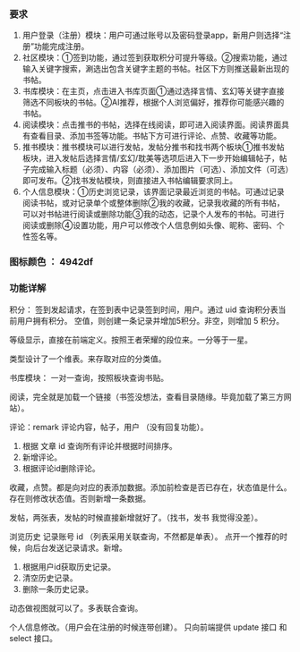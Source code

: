 ### 要求

1. 用户登录（注册）模块：用户可通过账号以及密码登录app，新用户则选择“注册”功能完成注册。 
2. 社区模块：①签到功能，通过签到获取积分可提升等级。②搜索功能，通过输入关键字搜索，涮选出包含关键字主题的书帖。社区下方则推送最新出现的书帖。
3. 书库模块：在主页，点击进入书库页面①通过选择言情、玄幻等关键字直接筛选不同板块的书帖。②AI推荐，根据个人浏览偏好，推荐你可能感兴趣的书帖。
4. 阅读模块：点击推书的书帖，选择在线阅读，即可进入阅读界面。阅读界面具有查看目录、添加书签等功能。书帖下方可进行评论、点赞、收藏等功能。
5. 推书模块：推书模块可以进行发帖，发帖分推书和找书两个板块①推书发帖板块，进入发帖后选择言情/玄幻/耽美等选项后进入下一步开始编辑帖子，帖子完成输入标题（必须）、内容（必须）、添加图片（可选）、添加文件（可选）即可发布。②找书发帖模块，则直接进入书帖编辑要求同上。
6. 个人信息模块：①历史浏览记录，该界面记录最近浏览的书帖。可通过记录阅读书帖，或对记录单个或整体删除②我的收藏，记录我收藏的所有书帖，可以对书帖进行阅读或删除功能③我的动态，记录个人发布的书帖。可进行阅读或删除④设置功能，用户可以修改个人信息例如头像、昵称、密码、个性签名等。

### 图标颜色 ： 4942df

### 功能详解
积分： 签到发起请求，在签到表中记录签到时间，用户。通过 uid 查询积分表当前用户拥有积分。
空值，则创建一条记录并增加5积分。非空，则增加 5 积分。

等级显示，直接在前端定义。按照王者荣耀的段位来。一分等于一星。

类型设计了一个维表。来存取对应的分类值。                    

书库模块： 一对一查询，按照板块查询书贴。

阅读，完全就是加载一个链接（书签没想法，查看目录随缘。毕竟加载了第三方网站）。

评论：remark 评论内容，帖子，用户 （没有回复功能）。
1. 根据 文章 id 查询所有评论并根据时间排序。
2. 新增评论。
3. 根据评论id删除评论。
 
收藏，点赞。都是向对应的表添加数据。添加前检查是否已存在，状态值是什么。存在则修改状态值。否则新增一条数据。


发帖，两张表，发帖的时候直接新增就好了。（找书，发书 我觉得没差）。



浏览历史 记录账号 id （列表采用关联查询，不然都是单表）。
点开一个推荐的时候，向后台发送记录请求。新增。

1. 根据用户id获取历史记录。
2. 清空历史记录。
3. 删除一条历史记录。



动态做视图就可以了。多表联合查询。

个人信息修改。（用户会在注册的时候连带创建）。
只向前端提供 update 接口 和 select 接口。

